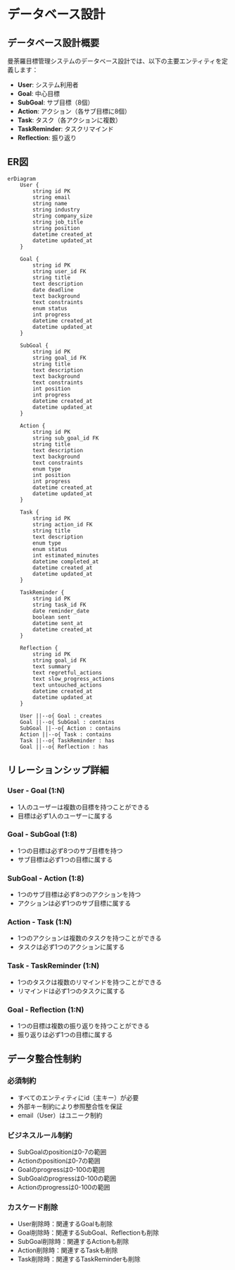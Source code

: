 # データベース設計

## データベース設計概要

曼荼羅目標管理システムのデータベース設計では、以下の主要エンティティを定義します：  

- **User**: システム利用者
- **Goal**: 中心目標
- **SubGoal**: サブ目標（8個）
- **Action**: アクション（各サブ目標に8個）
- **Task**: タスク（各アクションに複数）
- **TaskReminder**: タスクリマインド
- **Reflection**: 振り返り

## ER図

```mermaid
erDiagram
    User {
        string id PK
        string email
        string name
        string industry
        string company_size
        string job_title
        string position
        datetime created_at
        datetime updated_at
    }
  
    Goal {
        string id PK
        string user_id FK
        string title
        text description
        date deadline
        text background
        text constraints
        enum status
        int progress
        datetime created_at
        datetime updated_at
    }
  
    SubGoal {
        string id PK
        string goal_id FK
        string title
        text description
        text background
        text constraints
        int position
        int progress
        datetime created_at
        datetime updated_at
    }
  
    Action {
        string id PK
        string sub_goal_id FK
        string title
        text description
        text background
        text constraints
        enum type
        int position
        int progress
        datetime created_at
        datetime updated_at
    }
  
    Task {
        string id PK
        string action_id FK
        string title
        text description
        enum type
        enum status
        int estimated_minutes
        datetime completed_at
        datetime created_at
        datetime updated_at
    }
  
    TaskReminder {
        string id PK
        string task_id FK
        date reminder_date
        boolean sent
        datetime sent_at
        datetime created_at
    }
  
    Reflection {
        string id PK
        string goal_id FK
        text summary
        text regretful_actions
        text slow_progress_actions
        text untouched_actions
        datetime created_at
        datetime updated_at
    }
  
    User ||--o{ Goal : creates
    Goal ||--o{ SubGoal : contains
    SubGoal ||--o{ Action : contains
    Action ||--o{ Task : contains
    Task ||--o{ TaskReminder : has
    Goal ||--o{ Reflection : has
```

## リレーションシップ詳細

### User - Goal (1:N)

- 1人のユーザーは複数の目標を持つことができる
- 目標は必ず1人のユーザーに属する

### Goal - SubGoal (1:8)

- 1つの目標は必ず8つのサブ目標を持つ
- サブ目標は必ず1つの目標に属する

### SubGoal - Action (1:8)

- 1つのサブ目標は必ず8つのアクションを持つ
- アクションは必ず1つのサブ目標に属する

### Action - Task (1:N)

- 1つのアクションは複数のタスクを持つことができる
- タスクは必ず1つのアクションに属する

### Task - TaskReminder (1:N)

- 1つのタスクは複数のリマインドを持つことができる
- リマインドは必ず1つのタスクに属する

### Goal - Reflection (1:N)

- 1つの目標は複数の振り返りを持つことができる
- 振り返りは必ず1つの目標に属する

## データ整合性制約

### 必須制約

- すべてのエンティティにid（主キー）が必要
- 外部キー制約により参照整合性を保証
- email（User）はユニーク制約

### ビジネスルール制約

- SubGoalのpositionは0-7の範囲
- Actionのpositionは0-7の範囲
- Goalのprogressは0-100の範囲
- SubGoalのprogressは0-100の範囲
- Actionのprogressは0-100の範囲

### カスケード削除

- User削除時：関連するGoalも削除
- Goal削除時：関連するSubGoal、Reflectionも削除
- SubGoal削除時：関連するActionも削除
- Action削除時：関連するTaskも削除
- Task削除時：関連するTaskReminderも削除
